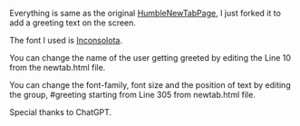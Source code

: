 Everything is same as the original [HumbleNewTabPage](https://github.com/ibillingsley/HumbleNewTabPage), I just forked it to add a greeting text on the screen.

The font I used is [Inconsolota](https://fonts.google.com/specimen/Inconsolata).

You can change the name of the user getting greeted by editing the Line 10 from the newtab.html file.

You can change the font-family, font size and the position of text by editing the group, #greeting starting from Line 305 from newtab.html file.

Special thanks to ChatGPT.
